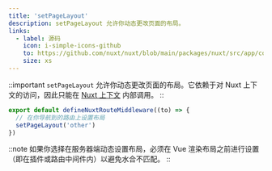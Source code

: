 ```yaml
---
title: 'setPageLayout'
description: setPageLayout 允许你动态更改页面的布局。
links:
  - label: 源码
    icon: i-simple-icons-github
    to: https://github.com/nuxt/nuxt/blob/main/packages/nuxt/src/app/composables/router.ts
    size: xs
---
```


::important
`setPageLayout` 允许你动态更改页面的布局。它依赖于对 Nuxt 上下文的访问，因此只能在 [Nuxt 上下文](/docs/guide/going-further/nuxt-app#the-nuxt-context) 内部调用。
::

```ts [app/middleware/custom-layout.ts]
export default defineNuxtRouteMiddleware((to) => {
  // 在你导航到的路由上设置布局
  setPageLayout('other')
})
```

::note
如果你选择在服务器端动态设置布局，必须在 Vue 渲染布局之前进行设置（即在插件或路由中间件内）以避免水合不匹配。
::
